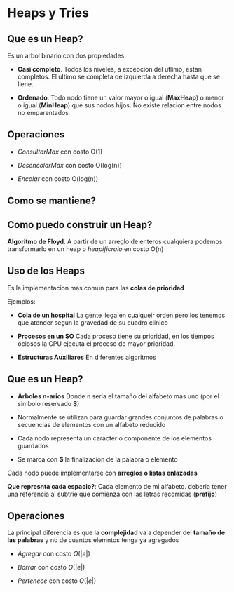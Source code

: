 # Heaps y Tries

## Que es un Heap?

Es un arbol binario con dos propiedades:

- **Casi completo**. Todos los niveles, a excepcion del utlimo, estan completos. El ultimo se completa de izquierda a derecha hasta que se llene.

- **Ordenado**. Todo nodo tiene un valor mayor o igual (**MaxHeap**) o menor o igual (**MinHeap**) que sus nodos hijos. No existe relacion entre nodos no emparentados

## Operaciones

- _ConsultarMax_ con costo O(1)

- _DesencolarMax_ con costo O(log(n))

- _Encolar_ con costo O(log(n))

## Como se mantiene?

## Como puedo construir un Heap?

**Algoritmo de Floyd**. A partir de un arreglo de enteros cualquiera podemos transformarlo en un heap o _heapificralo_ en costo O(n)

## Uso de los Heaps

Es la implementacion mas comun para las **colas de prioridad**

Ejemplos:

- **Cola de un hospital** La gente llega en cualqueir orden pero los tenemos que atender segun la gravedad de su cuadro clinico

- **Procesos en un SO** Cada proceso tiene su prioridad, en los tiempos ociosos la CPU ejecuta el proceso de mayor prioridad.

- **Estructuras Auxiliares** En diferentes algoritmos

## Que es un Heap?

- **Arboles n-arios** Donde n seria el tamaño del alfabeto mas uno (por el simbolo reservado $)

- Normalmente se utilizan para guardar grandes conjuntos de palabras o secuencias de elementos con un alfabeto reducido

- Cada nodo representa un caracter o componente de los elementos guardados

- Se marca con **$** la finalizacion de la palabra o elemento

Cada nodo puede implementarse con **arreglos o listas enlazadas**

**Que represnta cada espacio?**: Cada elemento de mi alfabeto. deberia tener una referencia al subtrie que comienza con las letras recorridas (**prefijo**)

## Operaciones

La principal diferencia es que la **complejidad** va a depender del **tamaño de las palabras** y no de cuantos elemntos tenga ya agregados

- _Agregar_ con costo $O(|e|)$

- _Borrar_ con costo $O(|e|)$

- _Pertenece_ con costo $O(|e|)$
